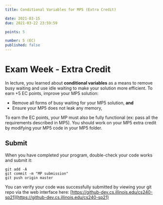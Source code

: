 ```yaml
---
title: Conditional Variables for MP5 (Extra Credit)

date: 2021-03-15
due: 2021-03-22 23:59:59

points: 5

number: 5 (EC)
published: false
---
```


# Exam Week - Extra Credit

In lecture, you learned about **conditional variables** as a means to remove busy waiting and use idle waiting to make your solution more efficient.  To earn +5 EC points, improve your MP5 solution:

- Remove all forms of busy waiting for your MP5 solution, **and**
- Ensure your MP5 does not leak any memory,

To earn the EC points, your MP must also be fully functional (ex: pass all the requirements described in MP5).  You should work on your MP5 extra credit by modifying your MP5 code in your MP5 folder.


## Submit

When you have completed your program, double-check your code works and submit it:

```
git add -A
git commit -m "MP submission"
git push origin master
```

You can verify your code was successfully submitted by viewing your git repo via the web interface here: [https://github-dev.cs.illinois.edu/cs240-sp21](https://github-dev.cs.illinois.edu/cs240-sp21)